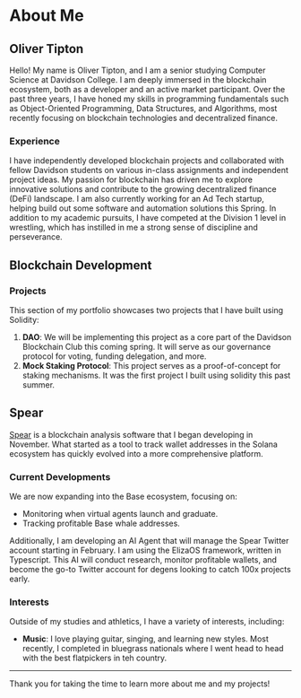 # About Me

## Oliver Tipton

Hello! My name is Oliver Tipton, and I am a senior studying Computer Science at Davidson College. I am deeply immersed in the blockchain ecosystem, both as a developer and an active market participant. Over the past three years, I have honed my skills in programming fundamentals such as Object-Oriented Programming, Data Structures, and Algorithms, most recently focusing on blockchain technologies and decentralized finance.

### Experience

I have independently developed blockchain projects and collaborated with fellow Davidson students on various in-class assignments and independent project ideas. My passion for blockchain has driven me to explore innovative solutions and contribute to the growing decentralized finance (DeFi) landscape.  I am also currently working for an Ad Tech startup, helping build out some software and automation solutions this Spring. In addition to my academic pursuits, I have competed at the Division 1 level in wrestling, which has instilled in me a strong sense of discipline and perseverance.



## Blockchain Development

### Projects

This section of my portfolio showcases two projects that I have built using Solidity:

1. **DAO**: We will be implementing this project as a core part of the Davidson Blockchain Club this coming spring.  It will serve as our governance protocol for voting, funding delegation, and more.
2. **Mock Staking Protocol**: This project serves as a proof-of-concept for staking mechanisms.  It was the first project I built using solidity this past summer.

## Spear

[Spear](https://x.com/whale_spear) is a blockchain analysis software that I began developing in November. What started as a tool to track wallet addresses in the Solana ecosystem has quickly evolved into a more comprehensive platform. 

### Current Developments

We are now expanding into the Base ecosystem, focusing on:
- Monitoring when virtual agents launch and graduate.
- Tracking profitable Base whale addresses.

Additionally, I am developing an AI Agent that will manage the Spear Twitter account starting in February.  I am using the ElizaOS framework, written in Typescript. This AI will conduct research, monitor profitable wallets, and become the go-to Twitter account for degens looking to catch 100x projects early.

### Interests

Outside of my studies and athletics, I have a variety of interests, including:
- **Music**: I love playing guitar, singing, and learning new styles.  Most recently, I completed in bluegrass nationals where I went head to head with the best flatpickers in teh country.

---

Thank you for taking the time to learn more about me and my projects! 
